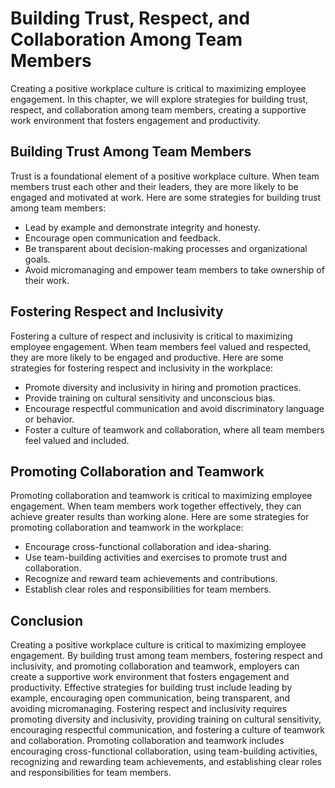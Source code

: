 Building Trust, Respect, and Collaboration Among Team Members
===============================================================================================================

Creating a positive workplace culture is critical to maximizing employee engagement. In this chapter, we will explore strategies for building trust, respect, and collaboration among team members, creating a supportive work environment that fosters engagement and productivity.

Building Trust Among Team Members
---------------------------------

Trust is a foundational element of a positive workplace culture. When team members trust each other and their leaders, they are more likely to be engaged and motivated at work. Here are some strategies for building trust among team members:

* Lead by example and demonstrate integrity and honesty.
* Encourage open communication and feedback.
* Be transparent about decision-making processes and organizational goals.
* Avoid micromanaging and empower team members to take ownership of their work.

Fostering Respect and Inclusivity
---------------------------------

Fostering a culture of respect and inclusivity is critical to maximizing employee engagement. When team members feel valued and respected, they are more likely to be engaged and productive. Here are some strategies for fostering respect and inclusivity in the workplace:

* Promote diversity and inclusivity in hiring and promotion practices.
* Provide training on cultural sensitivity and unconscious bias.
* Encourage respectful communication and avoid discriminatory language or behavior.
* Foster a culture of teamwork and collaboration, where all team members feel valued and included.

Promoting Collaboration and Teamwork
------------------------------------

Promoting collaboration and teamwork is critical to maximizing employee engagement. When team members work together effectively, they can achieve greater results than working alone. Here are some strategies for promoting collaboration and teamwork in the workplace:

* Encourage cross-functional collaboration and idea-sharing.
* Use team-building activities and exercises to promote trust and collaboration.
* Recognize and reward team achievements and contributions.
* Establish clear roles and responsibilities for team members.

Conclusion
----------

Creating a positive workplace culture is critical to maximizing employee engagement. By building trust among team members, fostering respect and inclusivity, and promoting collaboration and teamwork, employers can create a supportive work environment that fosters engagement and productivity. Effective strategies for building trust include leading by example, encouraging open communication, being transparent, and avoiding micromanaging. Fostering respect and inclusivity requires promoting diversity and inclusivity, providing training on cultural sensitivity, encouraging respectful communication, and fostering a culture of teamwork and collaboration. Promoting collaboration and teamwork includes encouraging cross-functional collaboration, using team-building activities, recognizing and rewarding team achievements, and establishing clear roles and responsibilities for team members.

